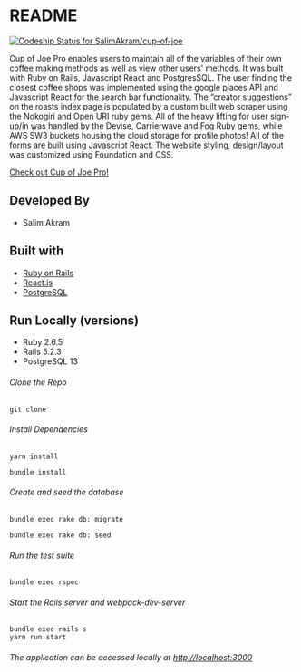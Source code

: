 # README

[![Codeship Status for SalimAkram/cup-of-joe](https://app.codeship.com/projects/3df673f6-3d64-4a66-bc8b-fba8913adea7/status?branch=master)](https://app.codeship.com/projects/429834)

Cup of Joe Pro enables users to maintain all of the variables of their own coffee making methods as well as view other users' methods. It was built with Ruby on Rails, Javascript React and PostgresSQL.  The user finding the closest coffee shops was implemented using the google places API and Javascript React for the search bar functionality. The “creator suggestions” on the roasts index page is populated by a custom built web scraper using the Nokogiri and Open URI ruby gems. All of the heavy lifting for user sign-up/in was handled by the Devise, Carrierwave and Fog Ruby gems, while AWS SW3 buckets housing the cloud storage for profile photos! All of the forms are built using Javascript React. The website styling, design/layout was customized using Foundation and CSS.

[Check out Cup of Joe Pro!](https://cup-of-joe-pro.herokuapp.com/)

## Developed By
- Salim Akram
## Built with
- [Ruby on Rails](https://guides.rubyonrails.org/v5.2/) 
- [React.js](https://reactjs.org/docs/getting-started.html)
- [PostgreSQL](https://www.postgresql.org/docs/13/index.html)
## Run Locally (versions)
- Ruby 2.6.5
- Rails 5.2.3
- PostgreSQL 13
###### Clone the Repo
```
git clone 
```
###### Install Dependencies
```
yarn install 
```
```
bundle install 
```
###### Create and seed the database
```
bundle exec rake db: migrate
```
```
bundle exec rake db: seed
```
###### Run the test suite
```
bundle exec rspec
```
###### Start the Rails server and webpack-dev-server
```
bundle exec rails s
yarn run start
```
###### The application can be accessed locally at <http://localhost:3000>